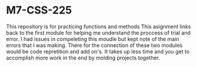 # M7-CSS-225
This repository is for practicing functions and methods
This asignment links back to the first module for helping me understand the proccess of trial and error.
I had issues in compeleting this moudle but kept note of the main errors that I was making.
There for the connection of these two modules would be code repretition and add on's.
It takes up less time and you get to accomplish more work in the end by molding projects together.

